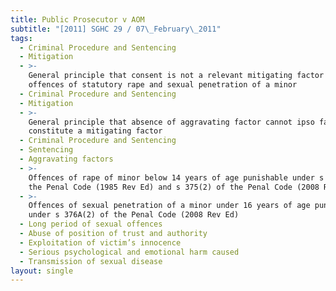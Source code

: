 ```yaml
---
title: Public Prosecutor v AOM
subtitle: "[2011] SGHC 29 / 07\_February\_2011"
tags:
  - Criminal Procedure and Sentencing
  - Mitigation
  - >-
    General principle that consent is not a relevant mitigating factor for
    offences of statutory rape and sexual penetration of a minor
  - Criminal Procedure and Sentencing
  - Mitigation
  - >-
    General principle that absence of aggravating factor cannot ipso facto
    constitute a mitigating factor
  - Criminal Procedure and Sentencing
  - Sentencing
  - Aggravating factors
  - >-
    Offences of rape of minor below 14 years of age punishable under s 376(1) of
    the Penal Code (1985 Rev Ed) and s 375(2) of the Penal Code (2008 Rev Ed)
  - >-
    Offences of sexual penetration of a minor under 16 years of age punishable
    under s 376A(2) of the Penal Code (2008 Rev Ed)
  - Long period of sexual offences
  - Abuse of position of trust and authority
  - Exploitation of victim’s innocence
  - Serious psychological and emotional harm caused
  - Transmission of sexual disease
layout: single
---
```


